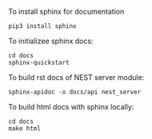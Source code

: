 To install sphinx for documentation
```
pip3 install sphinx
```

To initializee sphinx docs:
```
cd docs
sphinx-quickstart
```


To build rst docs of NEST server module:
```
sphinx-apidoc -o docs/api nest_server
```


To build html docs with sphinx locally:
```
cd docs
make html
```
